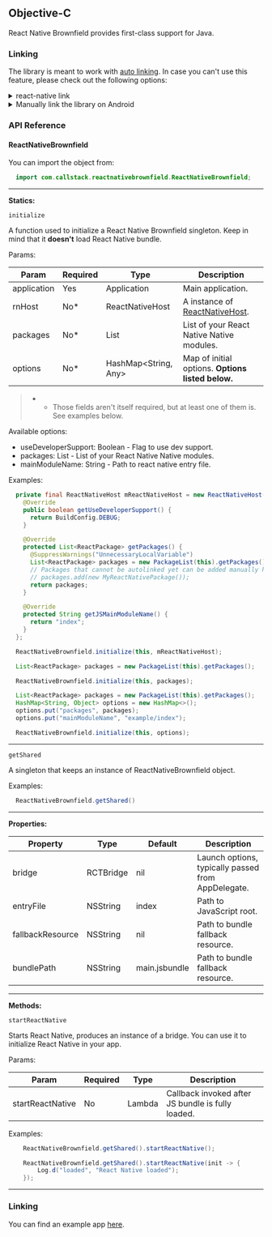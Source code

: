 ## Objective-C

React Native Brownfield provides first-class support for Java.

### Linking

The library is meant to work with [auto linking](https://github.com/react-native-community/cli/blob/master/docs/autolinking.md). In case you can't use this feature, please check out the following options:

<details>
<summary>react-native link</summary>
Run the following command in your terminal:

```bash
  react-native link @callstack/react-native-brownfield
```
</details>

<details>
<summary>Manually link the library on Android</summary>

#### `android/settings.gradle`
```groovy
include ':react-native-brownfield'
project(':react-native-brownfield').projectDir = new File(rootProject.projectDir, '../node_modules/@callstack/react-native-brownfield/android')
```

#### `android/app/build.gradle`
```groovy
dependencies {
   ...
   implementation project(':react-native-brownfield')
}
```

#### `android/app/src/main/.../MainApplication.java`
On top, where imports are:

```java
import com.callstack.reactnativebrownfield.ReactNativeBrownfieldPackage;
```

Add the `ReactNativeBrownfieldPackage` class to your list of exported packages.

```java
@Override
protected List<ReactPackage> getPackages() {
    return Arrays.asList(
            new MainReactPackage(),
            new ReactNativeBrownfieldPackage()
    );
}
```
</details>

### API Reference

#### ReactNativeBrownfield

You can import the object from:

```java
  import com.callstack.reactnativebrownfield.ReactNativeBrownfield;
```

---

**Statics:**

`initialize`

A function used to initialize a React Native Brownfield singleton. Keep in mind that it **doesn't** load React Native bundle.

Params:

| Param                   | Required | Type                 | Description                                             |
| ----------------------- | -------- | -------------------- | ------------------------------------------------------- |
| application             | Yes      | Application          | Main application.                                       |
| rnHost                  | No*      | ReactNativeHost      | A instance of [ReactNativeHost](https://bit.ly/2ZnwgnA). |
| packages                | No*      | List<ReactPackage>   | List of your React Native Native modules. |
| options                 | No*      | HashMap<String, Any> | Map of initial options. __Options listed below.__ |

> * - Those fields aren't itself required, but at least one of them is. See examples below.

Available options:
- useDeveloperSupport: Boolean - Flag to use dev support.
- packages: List<ReactPackage> - List of your React Native Native modules.
- mainModuleName: String - Path to react native entry file.

Examples:

```java
  private final ReactNativeHost mReactNativeHost = new ReactNativeHost(this) {
    @Override
    public boolean getUseDeveloperSupport() {
      return BuildConfig.DEBUG;
    }

    @Override
    protected List<ReactPackage> getPackages() {
      @SuppressWarnings("UnnecessaryLocalVariable")
      List<ReactPackage> packages = new PackageList(this).getPackages();
      // Packages that cannot be autolinked yet can be added manually here, for example:
      // packages.add(new MyReactNativePackage());
      return packages;
    }

    @Override
    protected String getJSMainModuleName() {
      return "index";
    }
  };

  ReactNativeBrownfield.initialize(this, mReactNativeHost);
```

```java
  List<ReactPackage> packages = new PackageList(this).getPackages();

  ReactNativeBrownfield.initialize(this, packages);
```

```java
  List<ReactPackage> packages = new PackageList(this).getPackages();
  HashMap<String, Object> options = new HashMap<>();
  options.put("packages", packages);
  options.put("mainModuleName", "example/index");

  ReactNativeBrownfield.initialize(this, options);
```

---

`getShared`

A singleton that keeps an instance of ReactNativeBrownfield object.

Examples: 

```java
  ReactNativeBrownfield.getShared()
```

---

**Properties:**

| Property                   | Type      | Default        | Description                                        |
| --------------------       | --------- | -------------- | -------------------------------------------------- |
| bridge                     | RCTBridge | nil            | Launch options, typically passed from AppDelegate. |
| entryFile                  | NSString  | index          | Path to JavaScript root.                           |
| fallbackResource           | NSString  | nil            | Path to bundle fallback resource.                  |
| bundlePath                 | NSString  | main.jsbundle  | Path to bundle fallback resource.                  |

---

**Methods:**

`startReactNative`

Starts React Native, produces an instance of a bridge. You can use it to initialize React Native in your app.

Params:

| Param                   | Required | Type          | Description                                           |
| ----------------------- | -------- | ------------- | ----------------------------------------------------- |
| startReactNative        | No       | Lambda        | Callback invoked after JS bundle is fully loaded.     |

Examples:

```java
    ReactNativeBrownfield.getShared().startReactNative();
```

```java
    ReactNativeBrownfield.getShared().startReactNative(init -> {
        Log.d("loaded", "React Native loaded");
    });
```

---

### Linking

You can find an example app [here](../example/java).


